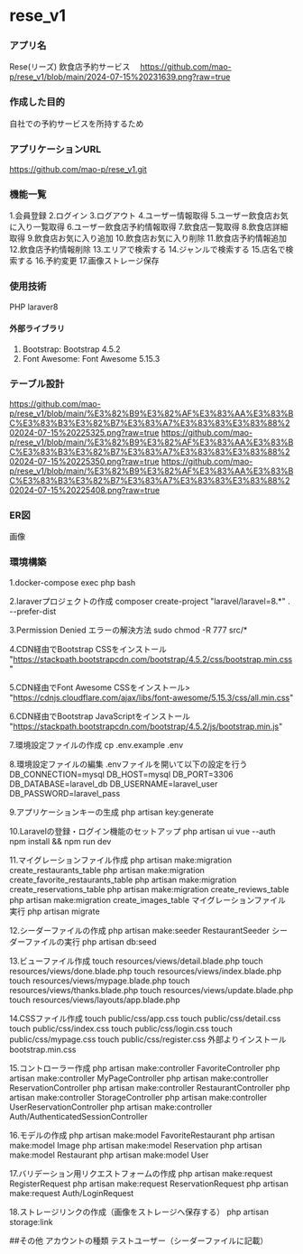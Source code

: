 # rese_v1
### アプリ名
Rese(リーズ)
飲食店予約サービス　
https://github.com/mao-p/rese_v1/blob/main/2024-07-15%20231639.png?raw=true

### 作成した目的
自社での予約サービスを所持するため

### アプリケーションURL
https://github.com/mao-p/rese_v1.git

### 機能一覧
1.会員登録
2.ログイン
3.ログアウト
4.ユーザー情報取得
5.ユーザー飲食店お気に入り一覧取得
6.ユーザー飲食店予約情報取得
7.飲食店一覧取得
8.飲食店詳細取得
9.飲食店お気に入り追加
10.飲食店お気に入り削除
11.飲食店予約情報追加
12.飲食店予約情報削除
13.エリアで検索する
14.ジャンルで検索する
15.店名で検索する
16.予約変更
17.画像ストレージ保存

### 使用技術
PHP
laraver8
#### 外部ライブラリ
1. Bootstrap: Bootstrap 4.5.2
2. Font Awesome: Font Awesome 5.15.3

### テーブル設計
https://github.com/mao-p/rese_v1/blob/main/%E3%82%B9%E3%82%AF%E3%83%AA%E3%83%BC%E3%83%B3%E3%82%B7%E3%83%A7%E3%83%83%E3%83%88%202024-07-15%20225325.png?raw=true
https://github.com/mao-p/rese_v1/blob/main/%E3%82%B9%E3%82%AF%E3%83%AA%E3%83%BC%E3%83%B3%E3%82%B7%E3%83%A7%E3%83%83%E3%83%88%202024-07-15%20225350.png?raw=true
https://github.com/mao-p/rese_v1/blob/main/%E3%82%B9%E3%82%AF%E3%83%AA%E3%83%BC%E3%83%B3%E3%82%B7%E3%83%A7%E3%83%83%E3%83%88%202024-07-15%20225408.png?raw=true
### ER図
画像

### 環境構築
1.docker-compose exec php bash

2.laraverプロジェクトの作成
composer create-project "laravel/laravel=8.*" . --prefer-dist

3.Permission Denied エラーの解決方法
sudo chmod -R 777 src/*

4.CDN経由でBootstrap CSSをインストール
"https://stackpath.bootstrapcdn.com/bootstrap/4.5.2/css/bootstrap.min.css"

5.CDN経由でFont Awesome CSSをインストール>
"https://cdnjs.cloudflare.com/ajax/libs/font-awesome/5.15.3/css/all.min.css" 

6.CDN経由でBootstrap JavaScriptをインストール
"https://stackpath.bootstrapcdn.com/bootstrap/4.5.2/js/bootstrap.min.js"

7.環境設定ファイルの作成
cp .env.example .env

8.環境設定ファイルの編集
.envファイルを開いて以下の設定を行う
DB_CONNECTION=mysql
DB_HOST=mysql
DB_PORT=3306
DB_DATABASE=laravel_db
DB_USERNAME=laravel_user
DB_PASSWORD=laravel_pass

9.アプリケーションキーの生成
php artisan key:generate

10.Laravelの登録・ログイン機能のセットアップ
php artisan ui vue --auth
npm install && npm run dev

11.マイグレーションファイル作成
php artisan make:migration create_restaurants_table
php artisan make:migration create_favorite_restaurants_table
php artisan make:migration create_reservations_table
php artisan make:migration create_reviews_table
php artisan make:migration create_images_table
マイグレーションファイル実行
php artisan migrate

12.シーダーファイルの作成
php artisan make:seeder RestaurantSeeder
シーダーファイルの実行
php artisan db:seed

13.ビューファイル作成
touch resources/views/detail.blade.php
touch resources/views/done.blade.php
touch resources/views/index.blade.php
touch resources/views/mypage.blade.php
touch resources/views/thanks.blade.php
touch resources/views/update.blade.php
touch resources/views/layouts/app.blade.php

14.CSSファイル作成
touch public/css/app.css
touch public/css/detail.css
touch public/css/index.css
touch public/css/login.css
touch public/css/mypage.css
touch public/css/register.css
外部よりインストール
bootstrap.min.css

15.コントローラー作成
php artisan make:controller FavoriteController
php artisan make:controller MyPageController
php artisan make:controller ReservationController
php artisan make:controller RestaurantController
php artisan make:controller StorageController
php artisan make:controller UserReservationController
php artisan make:controller Auth/AuthenticatedSessionController

16.モデルの作成
php artisan make:model FavoriteRestaurant
php artisan make:model Image
php artisan make:model Reservation
php artisan make:model Restaurant
php artisan make:model User

17.バリデーション用リクエストフォームの作成
php artisan make:request RegisterRequest
php artisan make:request ReservationRequest
php artisan make:request Auth/LoginRequest

18.ストレージリンクの作成（画像をストレージへ保存する）
php artisan storage:link


##その他
アカウントの種類
テストユーザー（シーダーファイルに記載）
